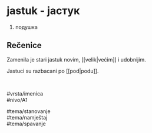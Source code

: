 # jastuk - јастук

1. подушка

## Rečenice

Zamenila je stari jastuk novim, [[velik|većim]] i udobnijim.

Jastuci su razbacani po [[pod|podu]].

<br>

#vrsta/imenica  
#nivo/A1  

#tema/stanovanje  
#tema/namještaj  
#tema/spavanje  
